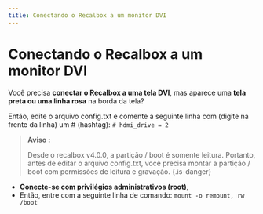 ```yaml
---
title: Conectando o Recalbox a um monitor DVI
---
```


# Conectando o Recalbox a um monitor DVI

Você precisa **conectar o Recalbox a uma tela DVI**, mas aparece uma **tela preta ou uma linha rosa** na borda da tela?

Então, edite o arquivo config.txt e comente a seguinte linha com \(digite na frente da linha\) um \# \(hashtag\): `# hdmi_drive = 2`


>**Aviso :**
>
>Desde o recalbox v4.0.0, a partição / boot é somente leitura. Portanto, antes de editar o arquivo config.txt, você precisa montar a partição / boot com permissões de leitura e gravação.
{.is-danger}

* **Conecte-se com privilégios administrativos \(root\)**,
* Então, entre com a seguinte linha de comando: `mount -o remount, rw /boot`

